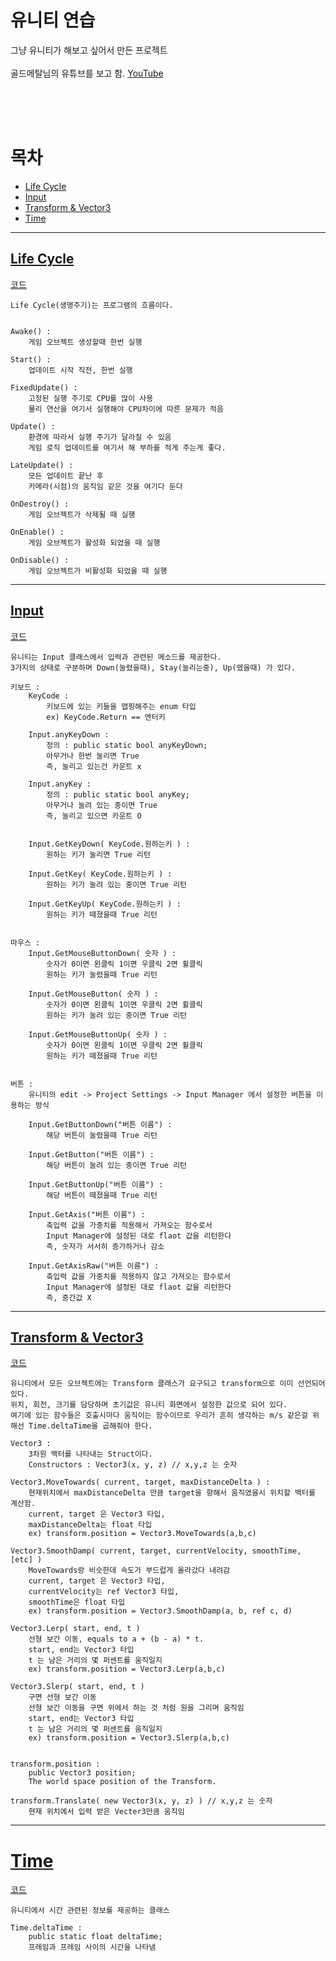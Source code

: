 <!-- @format -->

# 유니티 연습

그냥 유니티가 해보고 싶어서 만든 프로젝트<br><br>
골드메탈님의 유튜브를 보고 함. [YouTube](https://www.youtube.com/watch?v=7plGPXkmnxQ&list=PLO-mt5Iu5TeYI4dbYwWP8JqZMC9iuUIW2&index=2&ab_channel=%EA%B3%A8%EB%93%9C%EB%A9%94%ED%83%88)

<br><br><br>

# 목차

- [Life Cycle](#life-cycle)
- [Input](#input)
- [Transform & Vector3](#transform--vector3)
- [Time](#time)

---

## [Life Cycle](https://docs.unity3d.com/ScriptReference/MonoBehaviour.html)

[코드](./Assets/LifeCycle.cs)

```
Life Cycle(생명주기)는 프로그램의 흐름이다.


Awake() :
    게임 오브젝트 생성할때 한번 실행

Start() :
    업데이트 시작 직전, 한번 실행

FixedUpdate() :
    고정된 실행 주기로 CPU를 많이 사용
    물리 연산을 여기서 실행해야 CPU차이에 따른 문제가 적음

Update() :
    환경에 따라서 실행 주기가 달라질 수 있음
    게임 로직 업데이트를 여기서 해 부하를 적게 주는게 좋다.

LateUpdate() :
    모든 업데이트 끝난 후
    카메라(시점)의 움직임 같은 것을 여기다 둔다

OnDestroy() :
    게임 오브젝트가 삭제될 때 실행

OnEnable() :
    게임 오브젝트가 활성화 되었을 때 실행

OnDisable() :
    게임 오브젝트가 비활성화 되었을 때 실행

```

---

## [Input](https://docs.unity3d.com/ScriptReference/Input.html)

[코드](./Assets/InputTest.cs)

```
유니티는 Input 클래스에서 입력과 관련된 메소드를 제공한다.
3가지의 상태로 구분하며 Down(눌렸을때), Stay(눌리는중), Up(뗐을때) 가 있다.

키보드 :
    KeyCode :
        키보드에 있는 키들을 맵핑해주는 enum 타입
        ex) KeyCode.Return == 엔터키

    Input.anyKeyDown :
        정의 : public static bool anyKeyDown;
        아무거나 한번 눌리면 True
        즉, 눌리고 있는건 카운트 x

    Input.anyKey :
        정의 : public static bool anyKey;
        아무거나 눌려 있는 중이면 True
        즉, 눌리고 있으면 카운트 O


    Input.GetKeyDown( KeyCode.원하는키 ) :
        원하는 키가 눌리면 True 리턴

    Input.GetKey( KeyCode.원하는키 ) :
        원하는 키가 눌려 있는 중이면 True 리턴

    Input.GetKeyUp( KeyCode.원하는키 ) :
        원하는 키가 떼졌을때 True 리턴


마우스 :
    Input.GetMouseButtonDown( 숫자 ) :
        숫자가 0이면 왼클릭 1이면 우클릭 2면 휠클릭
        원하는 키가 눌렸을때 True 리턴

    Input.GetMouseButton( 숫자 ) :
        숫자가 0이면 왼클릭 1이면 우클릭 2면 휠클릭
        원하는 키가 눌려 있는 중이면 True 리턴

    Input.GetMouseButtonUp( 숫자 ) :
        숫자가 0이면 왼클릭 1이면 우클릭 2면 휠클릭
        원하는 키가 떼졌을때 True 리턴


버튼 :
    유니티의 edit -> Project Settings -> Input Manager 에서 설정한 버튼을 이용하는 방식

    Input.GetButtonDown("버튼 이름") :
        해당 버튼이 눌렸을때 True 리턴

    Input.GetButton("버튼 이름") :
        해당 버튼이 눌려 있는 중이면 True 리턴

    Input.GetButtonUp("버튼 이름") :
        해당 버튼이 떼졌을때 True 리턴

    Input.GetAxis("버튼 이름") :
        축입력 값을 가중치를 적용해서 가져오는 함수로서
        Input Manager에 설정된 대로 flaot 값을 리턴한다
        즉, 숫자가 서서히 증가하거나 감소

    Input.GetAxisRaw("버튼 이름") :
        축입력 값을 가중치를 적용하지 않고 가져오는 함수로서
        Input Manager에 설정된 대로 flaot 값을 리턴한다
        즉, 중간값 X

```

---

## [Transform ](https://docs.unity3d.com/ScriptReference/Transform.html)[& Vector3](https://docs.unity3d.com/ScriptReference/Vector3.html)

[코드](./Assets/TransformTest.cs)

```
유니티에서 모든 오브젝트에는 Transform 클래스가 요구되고 transform으로 이미 선언되어 있다.
위치, 회전, 크기를 담당하며 초기값은 유니티 화면에서 설정한 값으로 되어 있다.
여기에 있는 함수들은 호출시마다 움직이는 함수이므로 우리가 흔히 생각하는 m/s 같은걸 위해선 Time.deltaTime을 곱해줘야 한다.

Vector3 :
    3차원 백터를 나타내는 Struct이다.
    Constructors : Vector3(x, y, z) // x,y,z 는 숫자

Vector3.MoveTowards( current, target, maxDistanceDelta ) :
    현재위치에서 maxDistanceDelta 만큼 target을 향해서 움직였을시 위치할 백터를 계산함.
    current, target 은 Vector3 타입,
    maxDistanceDelta는 float 타입
    ex) transform.position = Vector3.MoveTowards(a,b,c)

Vector3.SmoothDamp( current, target, currentVelocity, smoothTime, [etc] )
    MoveTowards랑 비슷한데 속도가 부드럽게 올라갔다 내려감
    current, target 은 Vector3 타입,
    currentVelocity는 ref Vector3 타입,
    smoothTime은 float 타입
    ex) transform.position = Vector3.SmoothDamp(a, b, ref c, d)

Vector3.Lerp( start, end, t )
    선형 보간 이동, equals to a + (b - a) * t.
    start, end는 Vector3 타입
    t 는 남은 거리의 몇 퍼센트를 움직일지
    ex) transform.position = Vector3.Lerp(a,b,c)

Vector3.Slerp( start, end, t )
    구면 선형 보간 이동
    선형 보간 이동을 구면 위에서 하는 것 처럼 원을 그리며 움직임
    start, end는 Vector3 타입
    t 는 남은 거리의 몇 퍼센트를 움직일지
    ex) transform.position = Vector3.Slerp(a,b,c)


transform.position :
    public Vector3 position;
    The world space position of the Transform.

transform.Translate( new Vector3(x, y, z) ) // x,y,z 는 숫자
    현재 위치에서 입력 받은 Vecter3만큼 움직임

```

---

# [Time](https://docs.unity3d.com/ScriptReference/Time.html)

[코드](./Assets/TransformTest.cs)

```
유니티에서 시간 관련된 정보를 제공하는 클래스

Time.deltaTime :
    public static float deltaTime;
    프레임과 프레임 사이의 시간을 나타냄

```
